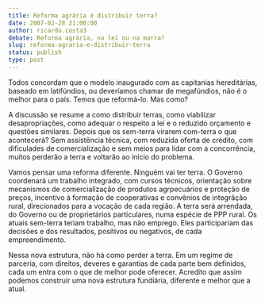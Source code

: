 ```yaml
---
title: Reforma agrária é distribuir terra?
date: 2007-02-28 21:00:00
author: ricardo.costa3
debate: Reforma agrária, na lei ou na marra?
slug: reforma-agraria-e-distribuir-terra
status: publish 
type: post
---
```


Todos concordam que o modelo inaugurado com as capitanias hereditárias, baseado em latifúndios, ou deveríamos chamar de megafúndios, não é o melhor para o país. Temos que reformá-lo. Mas como?  

A discussão se resume a como distribuir terras, como viabilizar desapropriações, como adequar o respeito a lei e o reduzido orçamento e questões similares. Depois que os sem-terra virarem com-terra o que acontecerá? Sem assistência técnica, com reduzida oferta de crédito, com dificulades de comercialização e sem meios para lidar com a concorrência, muitos perderão a terra e voltarão ao início do problema.  

Vamos pensar uma reforma diferente. Ninguém vai ter terra. O Governo coordenará um trabalho integrado, com cursos técnicos, orientação sobre mecanismos de comercialização de produtos agrpecuários e proteção de preços, incentivo à formação de cooperativas e convênios de integrãção rural, direcionados para a vocação de cada região. A terra será arrendada, do Governo ou de proprietários particulares, numa espécie de PPP rural. Os atuais sem-terra teriam trabalho, mas não emprego. Eles participariam das decisões e dos resultados, positivos ou negativos, de cada empreendimento.  

Nessa nova estrutura, não há como perder a terra. Em um regime de parceria, com direitos, deveres e garantias de cada parte bem definidos, cada um entra com o que de melhor pode oferecer. Acredito que assim podemos construir uma nova estrutura fundiária, diferente e melhor que a atual.
